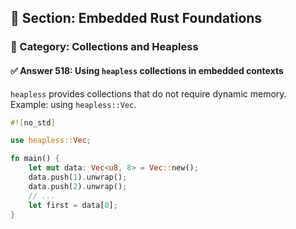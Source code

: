 ## 📘 Section: Embedded Rust Foundations  
### 🔹 Category: Collections and Heapless  
#### ✅ Answer 518: Using `heapless` collections in embedded contexts

`heapless` provides collections that do not require dynamic memory. Example: using `heapless::Vec`.

```rust
#![no_std]

use heapless::Vec;

fn main() {
    let mut data: Vec<u8, 8> = Vec::new();
    data.push(1).unwrap();
    data.push(2).unwrap();
    // ...
    let first = data[0];
}
```
